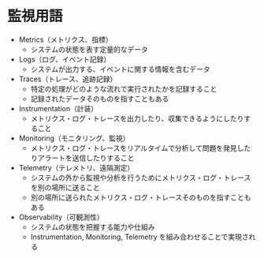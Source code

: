 # 監視用語

- Metrics（メトリクス、指標）
    - システムの状態を表す定量的なデータ
- Logs（ログ、イベント記録）
    - システムが出力する、イベントに関する情報を含むデータ
- Traces（トレース、追跡記録）
    - 特定の処理がどのような流れで実行されたかを記録すること
    - 記録されたデータそのものを指すこともある
- Instrumentation（計装）
    - メトリクス・ログ・トレースを出力したり、収集できるようにしたりすること
- Monitoring（モニタリング、監視）
    - メトリクス・ログ・トレースをリアルタイムで分析して問題を発見したりアラートを送信したりすること
- Telemetry（テレメトリ、遠隔測定）
    - システムの外から監視や分析を行うためにメトリクス・ログ・トレースを別の場所に送ること
    - 別の場所に送られたメトリクス・ログ・トレースそのものを指すこともある
- Observability（可観測性）
    - システムの状態を把握する能力や仕組み
    - Instrumentation, Monitoring, Telemetry を組み合わせることで実現される
